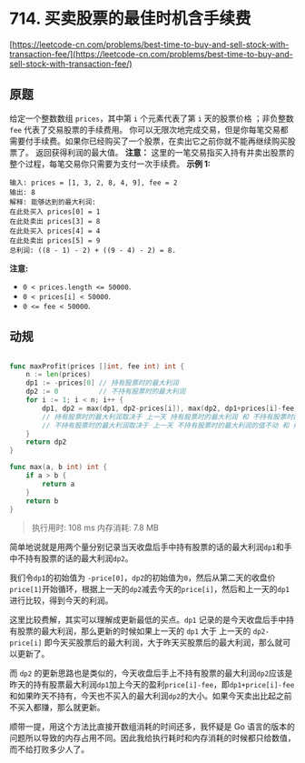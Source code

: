 # 714. 买卖股票的最佳时机含手续费
[https://leetcode-cn.com/problems/best-time-to-buy-and-sell-stock-with-transaction-fee/](https://leetcode-cn.com/problems/best-time-to-buy-and-sell-stock-with-transaction-fee/) 
## 原题
给定一个整数数组 `prices`，其中第 `i` 个元素代表了第 `i` 天的股票价格 ；非负整数 `fee` 代表了交易股票的手续费用。
你可以无限次地完成交易，但是你每笔交易都需要付手续费。如果你已经购买了一个股票，在卖出它之前你就不能再继续购买股票了。
返回获得利润的最大值。
**注意：** 这里的一笔交易指买入持有并卖出股票的整个过程，每笔交易你只需要为支付一次手续费。
**示例 1:** 
```
输入: prices = [1, 3, 2, 8, 4, 9], fee = 2
输出: 8
解释: 能够达到的最大利润:  
在此处买入 prices[0] = 1
在此处卖出 prices[3] = 8
在此处买入 prices[4] = 4
在此处卖出 prices[5] = 9
总利润: ((8 - 1) - 2) + ((9 - 4) - 2) = 8.
```
**注意:** 
- `0 < prices.length <= 50000`.
- `0 < prices[i] < 50000`.
- `0 <= fee < 50000`.


## 动规
```go

func maxProfit(prices []int, fee int) int {
	n := len(prices)
	dp1 := -prices[0] // 持有股票时的最大利润
	dp2 := 0          // 不持有股票时的最大利润
	for i := 1; i < n; i++ {
		dp1, dp2 = max(dp1, dp2-prices[i]), max(dp2, dp1+prices[i]-fee)
		// 持有股票时的最大利润取决于 上一天 持有股票时的最大利润 和 不持有股票时的最大利润减去现在的价格
		// 不持有股票时的最大利润取决于 上一天 不持有股票时的最大利润的值不动 和 持有股票时的最大利润加上现在的股价减去手续费
	}
	return dp2
}

func max(a, b int) int {
	if a > b {
		return a
	}
	return b
}
```
>执行用时: 108 ms
内存消耗: 7.8 MB

简单地说就是用两个量分别记录当天收盘后手中持有股票的话的最大利润`dp1`和手中不持有股票的话的最大利润`dp2`。

我们令`dp1`的初始值为 `-price[0]`，`dp2`的初始值为`0`，然后从第二天的收盘价`price[1]`开始循环，根据上一天的`dp2`减去今天的`price[i]`，然后和上一天的`dp1`进行比较，得到今天的利润。

这里比较费解，其实可以理解成更新最低的买点。`dp1` 记录的是今天收盘后手中持有股票的最大利润，那么更新的时候如果上一天的 `dp1` 大于 上一天的 `dp2-price[i]` 即今天买股票后的最大利润，大于昨天买股票后的最大利润，那么就可以更新了。

而 `dp2` 的更新思路也是类似的，今天收盘后手上不持有股票的最大利润`dp2`应该是昨天的持有股票最大利润`dp1`加上今天的盈利`price[i]-fee`，即`dp1+price[i]-fee`和如果昨天不持有，今天也不买入的最大利润`dp2`的大小。如果今天卖出比起之前不买入都赚，那么就更新。

顺带一提，用这个方法比直接开数组消耗的时间还多，我怀疑是 Go 语言的版本的问题所以导致的内存占用不同。因此我给执行耗时和内存消耗的时候都只给数值，而不给打败多少人了。